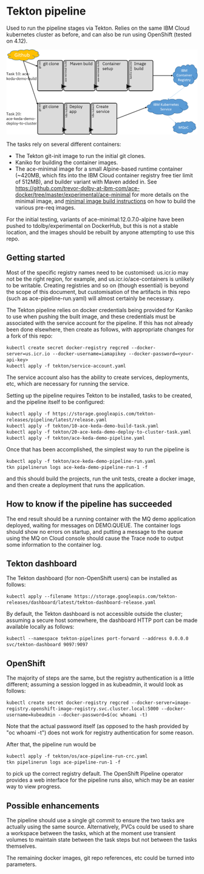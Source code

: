 # Tekton pipeline

Used to run the pipeline stages via Tekton. Relies on the same IBM Cloud kubernetes cluster as 
before, and can also be run using OpenShift (tested on 4.12).

![Pipeline overview](ace-keda-demo-pipeline-picture.png)

The tasks rely on several different containers:

- The Tekton git-init image to run the initial git clones.
- Kaniko for building the container images.
- The ace-minimal image for a small Alpine-based runtime container (~420MB, which fits into the IBM 
Cloud container registry free tier limit of 512MB), and builder variant with Maven added in.  See 
https://github.com/trevor-dolby-at-ibm-com/ace-docker/tree/master/experimental/ace-minimal for more 
details on the minimal image, and [minimal image build instructions](minimal-image-build/README.md)
on how to build the various pre-req images.

For the initial testing, variants of ace-minimal:12.0.7.0-alpine have been pushed to tdolby/experimental 
on DockerHub, but this is not a stable location, and the images should be rebuilt by anyone attempting 
to use this repo.

## Getting started

 Most of the specific registry names need to be customised: us.icr.io may not be the right region, for 
example, and us.icr.io/ace-containers is unlikely to be writable. Creating registries and so on (though 
essential) is beyond the scope of this document, but customisation of the artifacts in this repo (such 
as ace-pipeline-run.yaml) will almost certainly be necessary.

 The Tekton pipeline relies on docker credentials being provided for Kaniko to use when pushing 
the built image, and these credentials must be associated with the service account for the pipeline. 
If this has not already been done elsewhere, then create as follows, with appropriate changes for a 
fork of this repo:
```
kubectl create secret docker-registry regcred --docker-server=us.icr.io --docker-username=iamapikey --docker-password=<your-api-key>
kubectl apply -f tekton/service-account.yaml
```
The service account also has the ability to create services, deployments, etc, which are necessary 
for running the service.

Setting up the pipeline requires Tekton to be installed, tasks to be created, and the pipeline itself
to be configured:
```
kubectl apply -f https://storage.googleapis.com/tekton-releases/pipeline/latest/release.yaml
kubectl apply -f tekton/10-ace-keda-demo-build-task.yaml
kubectl apply -f tekton/20-ace-keda-demo-deploy-to-cluster-task.yaml
kubectl apply -f tekton/ace-keda-demo-pipeline.yaml
```

Once that has been accomplished, the simplest way to run the pipeline is
```
kubectl apply -f tekton/ace-keda-demo-pipeline-run.yaml
tkn pipelinerun logs ace-keda-demo-pipeline-run-1 -f
```

and this should build the projects, run the unit tests, create a docker image, and then create a 
deployment that runs the application.

## How to know if the pipeline has succeeded

The end result should be a running container with the MQ demo application deployed, waiting for
messages on DEMO.QUEUE. The container logs should show no errors on startup, and putting a message
to the queue using the MQ on Cloud console should cause the Trace node to output some information
to the container log.

## Tekton dashboard

The Tekton dashboard (for non-OpenShift users) can be installed as follows:
```
kubectl apply --filename https://storage.googleapis.com/tekton-releases/dashboard/latest/tekton-dashboard-release.yaml
```

By default, the Tekton dashboard is not accessible outside the cluster; assuming a secure host
somewhere, the dashboard HTTP port can be made available locally as follows:
```
kubectl --namespace tekton-pipelines port-forward --address 0.0.0.0 svc/tekton-dashboard 9097:9097
```

## OpenShift

The majority of steps are the same, but the registry authentication is a little different; assuming 
a session logged in as kubeadmin, it would look as follows:
```
kubectl create secret docker-registry regcred --docker-server=image-registry.openshift-image-registry.svc.cluster.local:5000 --docker-username=kubeadmin --docker-password=$(oc whoami -t)
```
Note that the actual password itself (as opposed to the hash provided by "oc whoami -t") does not 
work for registry authentication for some reason.

After that, the pipeline run would be
```
kubectl apply -f tekton/os/ace-pipeline-run-crc.yaml
tkn pipelinerun logs ace-pipeline-run-1 -f
```
to pick up the correct registry default. The OpenShift Pipeline operator provides a web interface 
for the pipeline runs also, which may be an easier way to view progress.

## Possible enhancements

The pipeline should use a single git commit to ensure the two tasks are actually using the same 
source. Alternatively, PVCs could be used to share a workspace between the tasks, which at the 
moment use transient volumes to maintain state between the task steps but not between the tasks themselves.

The remaining docker images, git repo references, etc could be turned into parameters.
